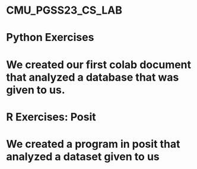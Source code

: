 # CMU_PGSS23_CS_LAB
# Python Exercises
# We created our first colab document that analyzed a database that was given to us. 
#
#
# R Exercises: Posit
# We created a program in posit that analyzed a dataset given to us
